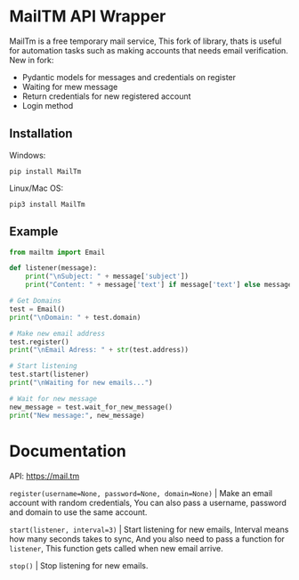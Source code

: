 # MailTM API Wrapper

<!-- [![Downloads](https://pepy.tech/badge/mailtm)](https://pepy.tech/project/mailtm)

[![Downloads](https://pepy.tech/badge/mailtm/month)](https://pepy.tech/project/mailtm)
[![Downloads](https://pepy.tech/badge/mailtm/week)](https://pepy.tech/project/mailtm) -->

MailTm is a free temporary mail service, This fork of library, thats is useful for automation tasks such as making accounts that needs email verification.
New in fork:
- Pydantic models for messages and credentials on register
- Waiting for mew message
- Return credentials for new registered account
- Login method

## Installation

Windows:

```
pip install MailTm
```

Linux/Mac OS:

```
pip3 install MailTm
```

## Example

```python
from mailtm import Email

def listener(message):
    print("\nSubject: " + message['subject'])
    print("Content: " + message['text'] if message['text'] else message['html'])

# Get Domains
test = Email()
print("\nDomain: " + test.domain)

# Make new email address
test.register()
print("\nEmail Adress: " + str(test.address))

# Start listening
test.start(listener)
print("\nWaiting for new emails...")

# Wait for new message
new_message = test.wait_for_new_message()
print("New message:", new_message)
```

# Documentation

API: https://mail.tm

`register(username=None, password=None, domain=None)` | Make an email account with random credentials, You can also pass a username, password and domain to use the same account.

`start(listener, interval=3)` | Start listening for new emails, Interval means how many seconds takes to sync, And you also need to pass a function for `listener`, This function gets called when new email arrive.

`stop()` | Stop listening for new emails.
